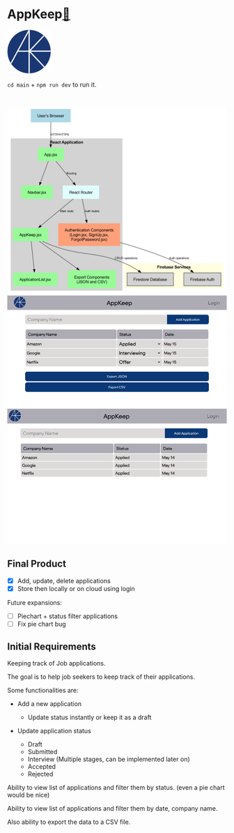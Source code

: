 # AppKeep[🔗](https://app-keep.vercel.app)
<img src="./logo_trans.png"  width="100" height="100">

`cd main` + `npm run dev` to run it.

<br>

![appkeep_architecture.png](./appkeep_architecture.png)
![ss_2.png](./ss_2.png)
![ss_1.png](./ss_1.png)


## **Final Product**

- [x] Add, update, delete applications  
- [x] Store then locally or on cloud using login  

Future expansions:
- [ ] Piechart + status filter applications
- [ ] Fix pie chart bug

## **Initial Requirements**


Keeping track of Job applications.

The goal is to help job seekers to keep track of their applications.

Some functionalities are:

- Add a new application
  - Update status instantly or keep it as a draft
  
- Update application status
  - Draft
  - Submitted 
  - Interview (Multiple stages, can be implemented later on)
  - Accepted
  - Rejected 

Ability to view list of applications and filter them by status. (even a pie chart would be nice)

  
Ability to view list of applications and filter them by date, company name.

Also ability to export the data to a CSV file.







